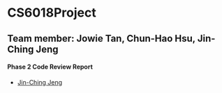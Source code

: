 # CS6018Project
## Team member: Jowie Tan, Chun-Hao Hsu, Jin-Ching Jeng

#### Phase 2 Code Review Report
- [Jin-Ching Jeng](https://github.com/j2695203/MSD6018Repo/blob/b7688e5317bb6c8e8e1873bc7b42c03d748005f7/Codereview_jinny.pdf)
